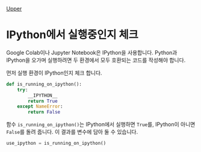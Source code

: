 [Upper](index.md)

# IPython에서 실행중인지 체크

Google Colab이나 Jupyter Notebook은 IPython을 사용합니다. Python과 IPython을 오가며 실행하려면 두 환경에서 모두 호환되는 코드를 작성해야 합니다.

먼저 실행 환경이 IPython인지 체크 합니다.

```python
def is_running_on_ipython():
    try:
        __IPYTHON__
        return True
    except NameError:
        return False
```

함수 ``is_running_on_ipython()``는 IPython에서 실행하면 ``True``를, IPython이 아니면 ``False``를 돌려 줍니다. 이 결과를 변수에 담아 둘 수 있습니다.

```python
use_ipython = is_running_on_ipython()
```


